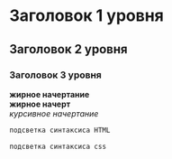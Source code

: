 # Заголовок 1 уровня  
## Заголовок 2 уровня  
### Заголовок 3 уровня
**жирное начертание**  
__жирное начерт__  
_курсивное начертание_  
```html  
подсветка синтаксиса HTML  
```  

```css  
подсветка синтаксиса css  
```  
